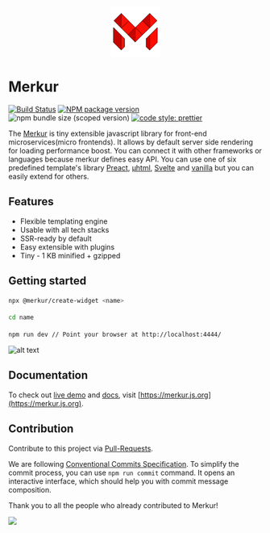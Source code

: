 <p align="center">
  <a href="https://merkur.js.org/docs/getting-started" title="Getting started">
    <img src="https://raw.githubusercontent.com/mjancarik/merkur/master/images/merkur-logo.png" width="100px" height="100px" alt="Merkur illustration"/>
  </a>
</p>

# Merkur

[![Build Status](https://github.com/mjancarik/merkur/workflows/CI/badge.svg)](https://github.com/mjancarik/merkur/actions/workflows/ci.yml)
[![NPM package version](https://img.shields.io/npm/v/@merkur/core/latest.svg)](https://www.npmjs.com/package/@merkur/core)
![npm bundle size (scoped version)](https://img.shields.io/bundlephobia/minzip/@merkur/core/latest)
[![code style: prettier](https://img.shields.io/badge/code_style-prettier-ff69b4.svg?style=flat-square)](https://github.com/prettier/prettier)

The [Merkur](https://merkur.js.org/) is tiny extensible javascript library for front-end microservices(micro frontends). It allows by default server side rendering for loading performance boost. You can connect it with other frameworks or languages because merkur defines easy API. You can use one of six predefined template's library [Preact](https://preactjs.com/), [µhtml](https://github.com/WebReflection/uhtml#readme), [Svelte](https://svelte.dev/) and [vanilla](https://developer.mozilla.org/en-US/docs/Web/JavaScript/Reference/Template_literals) but you can easily extend for others.

## Features
 - Flexible templating engine
 - Usable with all tech stacks
 - SSR-ready by default
 - Easy extensible with plugins
 - Tiny - 1 KB minified + gzipped 

## Getting started

```bash
npx @merkur/create-widget <name>

cd name

npm run dev // Point your browser at http://localhost:4444/
```
![alt text](https://raw.githubusercontent.com/mjancarik/merkur/master/images/hello-widget.png "Merkur example, hello widget")
## Documentation

To check out [live demo](https://merkur.js.org/demo) and [docs](https://merkur.js.org/docs), visit [https://merkur.js.org](https://merkur.js.org).

## Contribution

Contribute to this project via [Pull-Requests](https://github.com/mjancarik/merkur/pulls).

We are following [Conventional Commits Specification](https://www.conventionalcommits.org/en/v1.0.0/#summary). To simplify the commit process, you can use `npm run commit` command. It opens an interactive interface, which should help you with commit message composition.

Thank you to all the people who already contributed to Merkur!

<a href="https://github.com/mjancarik/merkur/graphs/contributors">
  <img src="https://contrib.rocks/image?repo=mjancarik/merkur" />
</a>
